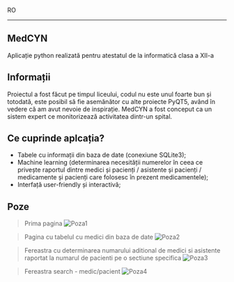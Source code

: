 RO

---

## MedCYN
Aplicație python realizată pentru atestatul de la informatică clasa a XII-a

## Informații
Proiectul a fost făcut pe timpul liceului, codul nu este unul foarte bun și totodată, este posibil să fie asemănător cu alte proiecte PyQT5, având în vedere că am avut nevoie de inspirație.
MedCYN a fost conceput ca un sistem expert ce monitorizează activitatea dintr-un spital.

## Ce cuprinde aplcația?
* Tabele cu informații din baza de date (conexiune SQLite3);
* Machine learning (determinarea necesității numerelor în ceea ce privește raportul dintre medici și pacienți / asistente și pacienți / medicamente și pacienți care folosesc în prezent medicamentele);
* Interfață user-friendly și interactivă;

## Poze
> Prima pagina
![Poza1](https://i.ibb.co/fNQ0Lns/Screenshot-1.png)

> Pagina cu tabelul cu medici din baza de date
![Poza2](https://i.ibb.co/YW8xC0g/Screenshot-2.png)

> Fereastra cu determinarea numarului aditional de medici si asistente raportat la numarul de pacienti pe o sectiune specifica
![Poza3](https://i.ibb.co/X2C3KRH/Screenshot-3.png)

> Fereastra search - medic/pacient
![Poza4](https://i.ibb.co/smLt2Rz/Screenshot-4.png)

